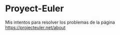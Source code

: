 # Proyect-Euler
Mis intentos para resolver los problemas de la página https://projecteuler.net/about
